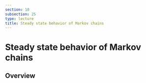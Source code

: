 ```yaml
---
section: 10
subsection: 25
type: lecture
title: Steady state behavior of Markov chains
---
```


# Steady state behavior of Markov chains

## Overview

